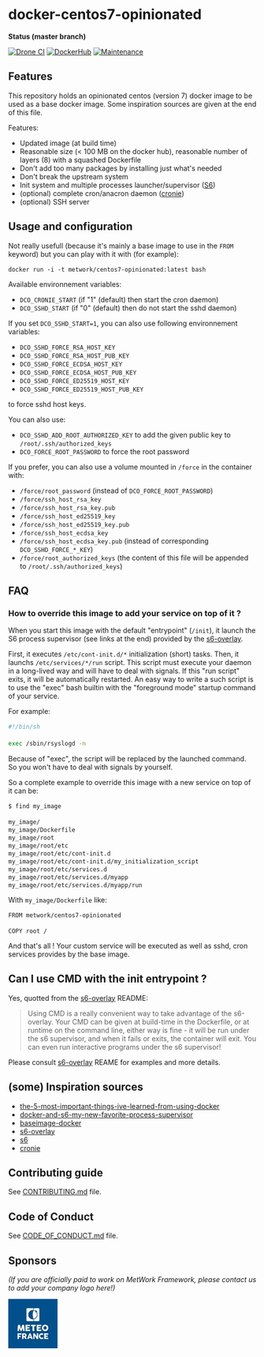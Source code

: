 # docker-centos7-opinionated

[//]: # (automatically generated from https://github.com/metwork-framework/resources/blob/master/cookiecutter/_%7B%7Bcookiecutter.repo%7D%7D/README.md)

**Status (master branch)**




[![Drone CI](http://metwork-framework.org:8000/api/badges/metwork-framework/docker-centos7-opinionated/status.svg)](http://metwork-framework.org:8000/metwork-framework/docker-centos7-opinionated)
[![DockerHub](https://github.com/metwork-framework/resources/blob/master/badges/dockerhub_link.svg)](https://hub.docker.com/r/metwork/docker-centos7-opinionated/)
[![Maintenance](https://github.com/metwork-framework/resources/blob/master/badges/maintained.svg)]()


[//]: # (TABLE_OF_CONTENTS_PLACEHOLDER)



## Features

This repository holds an opinionated centos (version 7) docker image to be used as a 
base docker image. Some inspiration sources are given at the end of this file.

Features:

- Updated image (at build time)
- Reasonable size (< 100 MB on the docker hub), reasonable number of layers (8) with a squashed Dockerfile
- Don't add too many packages by installing just what's needed
- Don't break the upstream system
- Init system and multiple processes launcher/supervisor ([S6](http://skarnet.org/software/s6/overview.html))
- (optional) complete cron/anacron daemon ([cronie](https://fedorahosted.org/cronie/))
- (optional) SSH server

## Usage and configuration

Not really usefull (because it's mainly a base image to use in the `FROM` keyword) but you can play with it with (for example):

    docker run -i -t metwork/centos7-opinionated:latest bash

Available environnement variables:

- `DCO_CRONIE_START` (if "1" (default) then start the cron daemon)
- `DCO_SSHD_START` (if "0" (default) then do not start the sshd daemon)

If you set `DCO_SSHD_START=1`, you can also use following environnement variables:

- `DCO_SSHD_FORCE_RSA_HOST_KEY`
- `DCO_SSHD_FORCE_RSA_HOST_PUB_KEY`
- `DCO_SSHD_FORCE_ECDSA_HOST_KEY`
- `DCO_SSHD_FORCE_ECDSA_HOST_PUB_KEY`
- `DCO_SSHD_FORCE_ED25519_HOST_KEY`
- `DCO_SSHD_FORCE_ED25519_HOST_PUB_KEY`

to force sshd host keys.

You can also use:

- `DCO_SSHD_ADD_ROOT_AUTHORIZED_KEY` to add the given public key to `/root/.ssh/authorized_keys`
- `DCO_FORCE_ROOT_PASSWORD` to force the root password 

If you prefer, you can also use a volume mounted in `/force` in the container with:

- `/force/root_password` (instead of `DCO_FORCE_ROOT_PASSWORD`)
- `/force/ssh_host_rsa_key`
- `/force/ssh_host_rsa_key.pub`
- `/force/ssh_host_ed25519_key`
- `/force/ssh_host_ed25519_key.pub`
- `/force/ssh_host_ecdsa_key`
- `/force/ssh_host_ecdsa_key.pub` (instead of corresponding `DCO_SSHD_FORCE_*_KEY`)
- `/force/root_authorized_keys` (the content of this file will be appended to `/root/.ssh/authorized_keys`)

## FAQ

### How to override this image to add your service on top of it ?

When you start this image with the default "entrypoint" (`/init`), it launch the S6 process supervisor (see links at the end) 
provided by the [s6-overlay](https://github.com/just-containers/s6-overlay).

First, it executes `/etc/cont-init.d/*` initialization (short) tasks. Then, it launchs `/etc/services/*/run` script. This script
must execute your daemon in a long-lived way and will have to deal with signals. If this "run script" exits, it will be automatically 
restarted. An easy way to write a such script is to use the "exec" bash builtin with the "foreground mode" startup command of your service.

For example:

```bash
#!/bin/sh

exec /sbin/rsyslogd -n
```

Because of "exec", the script will be replaced by the launched command. So you won't have to deal with signals by yourself.

So a complete example to override this image with a new service on top of it can be:

```
$ find my_image

my_image/
my_image/Dockerfile
my_image/root
my_image/root/etc
my_image/root/etc/cont-init.d
my_image/root/etc/cont-init.d/my_initialization_script
my_image/root/etc/services.d
my_image/root/etc/services.d/myapp
my_image/root/etc/services.d/myapp/run
```

With `my_image/Dockerfile` like:

```
FROM metwork/centos7-opinionated

COPY root /
```

And that's all ! Your custom service will be executed as well as sshd, cron services provides by the base image.

## Can I use CMD with the init entrypoint ?

Yes, quotted from the [s6-overlay](https://github.com/just-containers/s6-overlay) README:

> Using CMD is a really convenient way to take advantage of the s6-overlay. 
> Your CMD can be given at build-time in the Dockerfile, or at runtime on the command line, either way is fine - it will be run under the s6 supervisor, and when it fails or exits, the container will exit. You can even run interactive programs under the s6 supervisor!

Please consult [s6-overlay](https://github.com/just-containers/s6-overlay) REAME for examples and more details.

## (some) Inspiration sources

- [the-5-most-important-things-ive-learned-from-using-docker](http://blog.tutum.co/2014/10/28/the-5-most-important-things-ive-learned-from-using-docker/)
- [docker-and-s6-my-new-favorite-process-supervisor](http://blog.tutum.co/2014/12/02/docker-and-s6-my-new-favorite-process-supervisor/)
- [baseimage-docker](http://phusion.github.io/baseimage-docker/)
- [s6-overlay](https://github.com/just-containers/s6-overlay)
- [s6](http://skarnet.org/software/s6/overview.html)
- [cronie](https://fedorahosted.org/cronie/)











## Contributing guide

See [CONTRIBUTING.md](CONTRIBUTING.md) file.



## Code of Conduct

See [CODE_OF_CONDUCT.md](CODE_OF_CONDUCT.md) file.



## Sponsors

*(If you are officially paid to work on MetWork Framework, please contact us to add your company logo here!)*

[![logo](https://raw.githubusercontent.com/metwork-framework/resources/master/sponsors/meteofrance-small.jpeg)](http://www.meteofrance.com)
